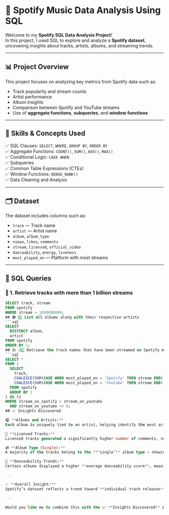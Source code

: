 # 🎵 Spotify Music Data Analysis Using SQL

Welcome to my **Spotify SQL Data Analysis Project**!  
In this project, I used SQL to explore and analyze a **Spotify dataset**, uncovering insights about tracks, artists, albums, and streaming trends.  

---

## 📊 Project Overview

This project focuses on analyzing key metrics from Spotify data such as:
- Track popularity and stream counts  
- Artist performance  
- Album insights  
- Comparison between Spotify and YouTube streams  
- Use of **aggregate functions**, **subqueries**, and **window functions**

---

## 🧠 Skills & Concepts Used

✅ SQL Clauses: `SELECT`, `WHERE`, `GROUP BY`, `ORDER BY`  
✅ Aggregate Functions: `COUNT()`, `SUM()`, `AVG()`, `MAX()`  
✅ Conditional Logic: `CASE WHEN`  
✅ Subqueries  
✅ Common Table Expressions (CTEs)  
✅ Window Functions: `DENSE_RANK()`  
✅ Data Cleaning and Analysis  

---

## 🗂️ Dataset

The dataset includes columns such as:
- `track` — Track name  
- `artist` — Artist name  
- `album`, `album_type`  
- `views`, `likes`, `comments`  
- `stream`, `licensed`, `official_video`  
- `danceability`, `energy`, `liveness`  
- `most_played_on` — Platform with most streams  

---

## 🧾 SQL Queries

### 🔹 1. Retrieve tracks with more than 1 billion streams
```sql
SELECT track, stream
FROM spotify
WHERE stream > 1000000000;
## 🟢 2️⃣ List all albums along with their respective artists
```sql
SELECT
  DISTINCT album,
  artist
FROM spotify
ORDER BY 1;
## 🟡 10️⃣ Retrieve the track names that have been streamed on Spotify more than YouTube
```sql
SELECT *
FROM (
  SELECT
    track,
    COALESCE(SUM(CASE WHEN most_played_on = 'Spotify' THEN stream END), 0) AS stream_on_spotify,
    COALESCE(SUM(CASE WHEN most_played_on = 'Youtube' THEN stream END), 0) AS stream_on_youtube
  FROM spotify
  GROUP BY 1
) AS t1
WHERE stream_on_spotify > stream_on_youtube
  AND stream_on_youtube <> 0;
## 📈 Insights Discovered

🎧 **Albums and Artists:**  
Each album is uniquely tied to an artist, helping identify the most active and productive creators on Spotify.

💬 **Licensed Tracks:**  
Licensed tracks generated a significantly higher number of comments, suggesting that verified or official releases gain more listener engagement and audience trust.

💿 **Album Type (Single):**  
A majority of the tracks belong to the **‘single’** album type — showing that most artists release standalone tracks rather than full albums to maximize reach and visibility.

💃 **Danceability Trends:**  
Certain albums displayed a higher **average danceability score**, meaning they contain tracks that are more rhythm-based, energetic, and enjoyable for upbeat listeners.

---

✨ **Overall Insight:**  
Spotify’s dataset reflects a trend toward **individual track releases** and **highly engaging licensed content**, with a strong audience preference for **energetic and danceable music.**

---

Would you like me to combine this with the 📈 **Insights Discovered** section into one professional README block (like a full portfolio piece for GitHub)?

